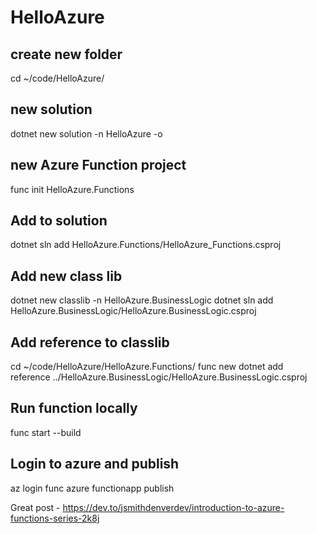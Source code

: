 # HelloAzure
## create new folder
cd ~/code/HelloAzure/
## new solution
dotnet new solution -n HelloAzure -o
## new Azure Function project
func init HelloAzure.Functions
## Add to solution
dotnet sln add HelloAzure.Functions/HelloAzure_Functions.csproj
## Add new class lib
dotnet new classlib -n HelloAzure.BusinessLogic
dotnet sln add HelloAzure.BusinessLogic/HelloAzure.BusinessLogic.csproj
## Add reference to classlib
cd ~/code/HelloAzure/HelloAzure.Functions/
func new
dotnet add reference ../HelloAzure.BusinessLogic/HelloAzure.BusinessLogic.csproj
## Run function locally
func start --build
## Login to azure and publish
az login
func azure functionapp publish <FunctionAppName>
  
Great post - https://dev.to/jsmithdenverdev/introduction-to-azure-functions-series-2k8j
